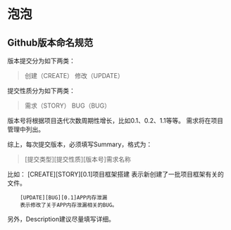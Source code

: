 ﻿泡泡
=====
Github版本命名规范
-----
版本提交分为如下两类：
> 创建（CREATE）
> 修改（UPDATE）

提交性质分为如下两类：
> 需求（STORY）
> BUG（BUG）

版本号将根据项目迭代次数周期性增长，比如0.1、0.2、1.1等等。
需求将在项目管理中列出。

综上，每次提交版本，必须填写Summary，格式为：

> [提交类型][提交性质][版本号]需求名称

比如：
        [CREATE][STORY][0.1]项目框架搭建
        表示新创建了一批项目框架有关的文件。

        [UPDATE][BUG][0.1]APP内存泄漏
        表示修改了关于APP内存泄漏相关的BUG。

另外，Description建议尽量填写详细。